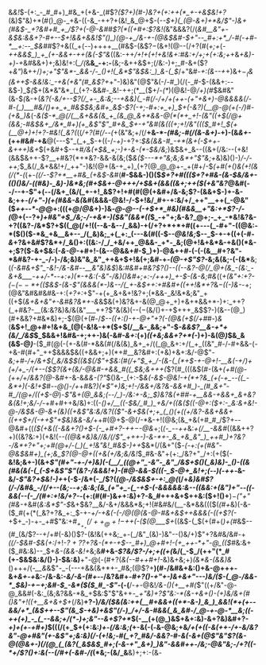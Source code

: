 &_&!_$-(+:_-_#_#+)_#&_+(+&-_(#$?_($?+)(#-)&?+(+:++(*_+-+&$&!+?_(&)$"&)+*(#()_@-_+&-((-&_-++?+(&!_&_@+$-(-_-$+)(_(@-&+)+*&/$"-)&+(#&$-_+?&#+#_+_/$?+(-@___-&#_#$?(*((+#+:$?&!(_&"&&&?(/(_&#__&"+-&$&:&&+?-#+--$+!&&+&&!$"()_)(@-+_/&-+-(@&$&#-$+"--_#+:+*_/-#(-+#-*__+:--_$&#_#$?+&((_+(--)++++__(#&$-(&$$?-$(&+!(@--(/+?(#(_+;+_(_-++&&$_)_+_(+-&&+-++(&(-$"&_((&:-++*_/+!+(+!_+&!&_+:_#&:+/+;+(+:&;+*+&_+&)-*+)-*+_&#&&+)+;&)&!+:(*_/(*&__&_-+:-__(&;-&++&$+;(/&:-)+;_#-&+($?+_&"_)&++/_)+;+"$"&*-_&&-/-_()+!(_&*$"&$&:_)_&-(_$_/+"&#-*+:(&--+*+)&+_$-_($&(&++$-&&!&:_-+&(+&"(#_&$?+_+"-)&)&"(@$"&(-/-#_)(/(-_#-$-(&&+:--&$-)_$_(_$+(&*&"&*_(_(+?-&&#-_&!-++;(*__($+/-_(*_)(@&!-@_/+)(#_$&#&"(&-$_(_&-+(*&?(-&/+--_$?(/_+-_&:&;--+&&)(_-#(/-/+/+(++-(+"+&+)-@&&&&(/-#-(_)___#&/()++_+_#&$_$&;&#+_&$-_$?(-+;-#+:+_+)_$+(-_&?_)(__@-@(_+(-/_)_#_-(_+&_)&*(*-&($-*_@(/(__&+&&(&_+_(&_@_&+*&&-@(*(*+_+!-(&"((+$(/_@+(&_&;-#&$&+_/&*_#+)(+_&$"$"_#+&_$_+-_+"&#(&((_(+;+!_/&"(_((_$_#+!_$(+(__@+)+!+?-#&!(_&?(*((_/+?(#(/--(_+(&"&;+/(/__+&-*-_(#&;-#(/(&-&+)-_+)-(&_&+-_(++#&#-+&__@(---$"_(_+_$-+((-/-_+)_-+?+:_$&(&&-#_-+*(&+(-$++-&+++)&+_$(+&#+$--+#_/&(+$&_+;-)+-&-(*-$&/&;_)&$&+_&--((&+(/&:--(+&!(&&$&++-$?__+#&?(*+*&?-&&-&(&;($_&($---*+"&;&;&*+"$"&;+_&)&)()-)_/-/-++;_$_&(/_&+&&!+/_++"-)&!(@+(&-+_+)_(+?(@_@_@+-_+(#+/-$_(+#(+()&(+!(&(/(*-$($_(+-_((/_-_-$?+*__+#&_(+&$-&_#(__#-$&&-)()($_$+?+#((($+?+#&-(&-$&/&+-(()()&/-((#&)-_&)-)&*&;(#+$&+-@+++/+$&+(&&((&+;++($(+&"&?_@&#(--/--+-$"+(--(/&+_(&/(_+-+!_&$?+!+#(#(@(+&#+/&-&;$?-(&&+$-)+-&-&;++_-(/+"-)(+(#&&-&(_&#(&&&-@&!-/-$+!&/_#+-+:&/+/_++"__++(_-@&"($_++_-_-*-@_@+:(((+_@_/_@&_+)-)&_-@-@--(*-*+$+*_#&)(#&&__+"&:+*$?-/-(_@+(--$?+$_)+#&"+$_/&;-/-+&*-)($&"(&&*($($_$_-+"+;&-&?_@+;-_+_-*&!&?&-+?((&?-/&*$?+$((_@(/+!((--&-&--/_&&)-+(/+?+*+*+#((+---(_-#+"-((@&:-*($()($-*&_+&__&+--_/(_&)&;_+(_+:_(---&(#((-$-_-@&!&;_$--_$-+-+((+(-#-*&*+?&+&#$?&*+/_&()+:((&:-/_/_+&/++_@&&-_+*-_&;(@+!&+&*&-+&()(*&-+;$?($-&+$&:(-_&-@-_+#+!-(&--@&&+#-$_)+)-@&++#-(-(-(&__#+?&"-*&#&?-+-_-/-)-/&;&)&"&_&"_++&+$+!&(+;&#-+-_(@-+$"$?-_&;&(&;-(-(&*__&;(_(-&#&+$"_-&!-/&-&#--__&"&)&$_)&:_#&#+#&?$?()--((--&?-@(/_@+(&_-(&:_-&+&___-++/-*--+:+)(*-+&:(-&"-/&)()&#+;+:-/+++)_+-$-(&-&;_#_&_((_+$($&"+:+?-$(-(--*+$(*($&$-(&-$"(&&&(*-)&--/(_+-&$+*+:+#&#+((++!&*+?_&_$-(($-)&-_-+;(@&"&#&#&#&-+:(_+?+:_+$"-+(+_&+&+!&?+;(*&&-_&!&*&;&"_+((+$(*&+&+&"+*_-&#&?&*+-&_&$&(+)&?&+-&(@_@+_+)+&+*&&+*-)+:_++?(_+#&?-__(&:&?&)&/&(&"___++?$"&(&)(--$(-($&/()+-+$+++_&$$?-)(&--(@_)(#+&&?+#&*&)+;-$(@(+(#-/_$--((+:()-+-@+"+?(-(@&(+$(/+#_#-)_&_(__&$+!_@+#+!&+&_(@(-&!&-+*($+$(/__&-_&&;+"-$_-&&$?__&-+*+(&/_/&$_$_$&&+!&#&-+;++-)&(-&_#-&+:_(+)_((+&;&&+?+*(-_)+)-&(@_)_$&_&(&$-@_)___-($_#(@(-(+-&(#-*&&(#(/&(&)_&+_+/((_@_&+:+/(_+_((&"_#-/-#+&&-(-+&-#(#+"_++$&&&$&((+&&+;+)(*+#__&?&#+:(+&)+&+:&/-@$"-*&;+#_-_/+/&+_$(_&/&$_$((&$(/$"+$&:(#(/+"_$_+_/-(&-(_(*+$-+-@+!-__&(-+/_)+(+/+_-/(+--($$?(&+(&/-@&#-+&&_#((_$&;&+++(*$?(#_(((&$(#-(&+_(+#(@-(+*+/+/&*&?(@-_&#+-&-&_&&-($?$"_$()&-_(+:-$_&(-&$-@&!-+(*+?&_(+(-+_--((_-&*+)(-&!+$_#_--@()-/+_+#&?_)(*$"+)&;+!-/&&+/&?&-&&+#_)-_(#_&+"-#_/(@+/((+$-@_)-*$"&+(@_&&;(--/_)-/&:+-&;_$_)&?&(+#_#-_+__&&-_+&&+_&*_+&?&*(*&!+;&/-/_-+#+#++&/&)+:((-*()+/__((-$&/_#_)_+&/+((&($((-@+:($+:-_&:&+&!-@-/&$&-_@-&+(&)((+&$"&:&/&?(($"-&+$&(+;+_(_()(+((+/&?-&&+&&+((++$+/(-+_+_$"+$&)&_&*_-&/_++#(@+$-@(/-*&-+!(@&;(&_+&(+#_#_/$?+--@&#+((*($(+&((-&&+?()+$-(-_+#+?-++$-$-@&*+;(*(-_--++*&:_+(/__-&&#_((&&++?+)((&?&:+)(+&!(___-_-((@&*&)&/_/&/(/$"_+++-)-&-*+-_&_+&_&"_)_++#_)+?&?-/&*+?+"+;+#(@+/-(_)(_+!&"&!_#&$-)++_$&*(/(&+"($_-(-+:(+(#&"-@&$&#+)_(+;&_$?(@-@+((+&(+/&;&/&!_$_#&-&"+(+:_/&?+"_/+:(+($(-__&!&;&+-)(&+*$"(#+"-+-/+)&)(-(__/_((@+"_-&"-_&"_/&$+$()(_&)&)-_()-((&(#&(&(-(_(-$+&$"$"_(&?-/&&&!+)_-(#_@_-&&-$(((-_$-@+_&!+;(--)(-++-*&-&/_-$"&?+$&!-)+_+(-$-/&*(-_/$?(*(@-/&$&$+-+:_@(*(/+*&)&#$?(/-/&#&_-/(/+--(&;--+;&:&;(&_(+"+_-(_-+$-(-&&_&&&:&--((&&:+(&"_)+"--((-&&(--(-_/(#+:+!&/+?-*-(+:(#(#-)&*+*+:&)+?-&_#+++&+$++&:($+!()+__)_$-($"+"(#&_-+&#(_&:&*$"-$_&+$&?__&/-&+/&&&*&;+!(#&#&/(__-&*&&((($(*(#+*&)(-&-($_#(+(*(_&?+?&_+:_$-+-*_+_/-+&(-(-/_@(@(&-@-#&+_&_$++&&&(-((+$?(_-*+$+_-)-+-_+#$"&:+#_$_+_+_+(/++_@+!-$++(-($(@___$+_((&$-(_$(+(#+(_)+(_#&$--(#_(&/$?--+/+#(-&)()$?-(&!&(++&;_+-(_/&"_(&)-)&"--()&/+)$"+?&#&/&#-+_((/-$&#-$&(+:_/+!-_$?+?$?+?&-(*+-+$--_#+)_@+#+!-(+_++-*+"-@_(($_#&:&+($_#&:&)--_$+_&-(&&-&!+_&;&__#+&_-$?&/$?-/+;+((+(_&/(_-$_/(++"(*_#(+-$&$&:&/()-)-$&:&)__+"-@(-(#+?(*&(-_-#++_#+!-*&)&+&;+)_(&*&-(&&)&_()+++/(_-__&_&$"-_-(---+&&(&+*+-_#&;(@$?+__)(#-/&#&+&:()+&-@+++-&+_&+_-*+*&:-/&-&:-_&/-*&*-*(#+*_--/&?&#+*-#+?()-_+"_+-)&+_&+"---)&/($-(_@-/&&-*_$&)-+_$-$+;&#_-_$_-&*($($_#_-$"-*(-(__/-_+-_@&!_/&-()(+__+#(_$"((+/&"-@-@_&&#(-&:_(&;&?&&-*&_+$&:$"$"&++*-_+"&)+?$"&:-*(&-+&+()-(+)&/&+(#()&"+!((+__&+&+$+*(/&)__+?-)_/&/($&(&:++(__#+&&+((+*-&-)_&_)_&&!(*+(+--&&/+*_(&$++--$"(&_$-+&)+&$"(/-)_/+/-&-#&&(_&_&#-/_@-+-@-*__&;((-++(+)_-_(_--&&;+/(*-)+;&"--&+$?+*_$(-__(+(@_)&$+&+:&)-&+?&)&#+?-_+)+(+-+#+)_$(((/(+_$+(+:&:_)+-(/&:&;(_+-&$($-(_-_&-@&;+&_/+(+((-&(++-/+-&/&?&"-@+#&"(+-&$"+;&:&)(/-(+!&;-#(_+?_#&/-&&?-#-&(-&+(@$"&"$?(&-@(@&+-)(/(@_(_(&?(_&$&$_#+;(-&-+"_&+)_)&"-&&#++-/&;-@&"&;-/+?((-*+/$?()+:&(--(/_#_+(-&#-/(_(*&;-(&/_&__&)+;+:-(&_-_

